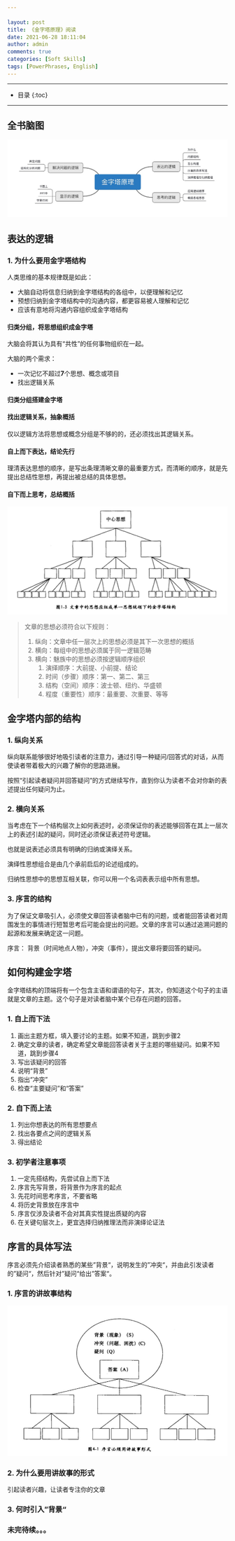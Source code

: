 ```yaml
---

layout: post
title: 《金字塔原理》阅读
date: 2021-06-28 18:11:04
author: admin
comments: true
categories: [Soft Skills]
tags: [PowerPhrases, English]
---
```


  

<!-- more -->

---

* 目录
{:toc}
---

## 全书脑图

[![](/images/posts/the-pyramid-principle-toc.jpg)](/images/posts/the-pyramid-principle-toc.jpg) 



## 表达的逻辑

### 1. 为什么要用金字塔结构

人类思维的基本规律既是如此：

- 大脑自动将信息归纳到金字塔结构的各组中，以便理解和记忆
- 预想归纳到金字塔结构中的沟通内容，都更容易被人理解和记忆
- 应该有意地将沟通内容组织成金字塔结构

#### 归类分组，将思想组织成金字塔

大脑会将其认为具有“共性”的任何事物组织在一起。

大脑的两个需求：

- 一次记忆不超过**7**个思想、概念或项目
- 找出逻辑关系

#### 归类分组搭建金字塔

#### 找出逻辑关系，抽象概括

仅以逻辑方法将思想或概念分组是不够的的，还必须找出其逻辑关系。

#### 自上而下表达，结论先行

理清表达思想的顺序，是写出条理清晰文章的最重要方式，而清晰的顺序，就是先提出总结性思想，再提出被总结的具体思想。

#### 自下而上思考，总结概括

[![](/images/posts/pyramid-thinking-style.jpg)](/images/posts/pyramid-thinking-style.jpg) 

> 文章的思想必须符合以下规则：
>
> 1. 纵向：文章中任一层次上的思想必须是其下一次思想的概括
> 2. 横向：每组中的思想必须属于同一逻辑范畴
> 3. 横向：魅族中的思想必须按逻辑顺序组织
>    1. 演绎顺序：大前提、小前提、结论
>    2. 时间（步骤）顺序：第一、第二、第三
>    3. 结构（空间）顺序：波士顿、纽约、华盛顿
>    4. 程度（重要性）顺序：最重要、次重要、等等



## 金字塔内部的结构

### 1. 纵向关系

纵向联系能够很好地吸引读者的注意力，通过引导一种疑问/回答式的对话，从而使读者带着极大的兴趣了解你的思路进展。

按照“引起读者疑问并回答疑问”的方式继续写作，直到你认为读者不会对你新的表述提出任何疑问为止。

### 2. 横向关系

当考虑在下一个结构层次上如何表述时，必须保证你的表述能够回答在其上一层次上的表述引起的疑问，同时还必须保证表述符号逻辑。

也就是说表述必须具有明确的归纳或演绎关系。

演绎性思想组合是由几个承前启后的论述组成的。

归纳性思想中的思想互相关联，你可以用一个名词表表示组中所有思想。

### 3. 序言的结构

为了保证文章吸引人，必须使文章回答读者脑中已有的问题，或者能回答读者对周围发生的事情进行短暂思考后可能会提出的问题。文章的序言可以通过追溯问题的起源和发展来确定这一问题。

序言： 背景（时间地点人物），冲突（事件），提出文章将要回答的疑问。



## 如何构建金字塔

金字塔结构的顶端将有一个包含主语和谓语的句子，其次，你知道这个句子的主语就是文章的主题。这个句子是对读者脑中某个已存在问题的回答。

### 1. 自上而下法

1. 画出主题方框，填入要讨论的主题。如果不知道，跳到步骤2
2. 确定文章的读者，确定希望文章能回答读者关于主题的哪些疑问。如果不知道，跳到步骤4
3. 写出该疑问的回答
4. 说明“背景”
5. 指出“冲突”
6. 检查“主要疑问”和“答案”

### 2. 自下而上法

1. 列出你想表达的所有思想要点
2. 找出各要点之间的逻辑关系
3. 得出结论

### 3. 初学者注意事项

1. 一定先搭结构，先尝试自上而下法
2. 序言先写背景，将背景作为序言的起点
3. 先花时间思考序言，不要省略
4. 将历史背景放在序言中
5. 序言仅涉及读者不会对其真实性提出质疑的内容
6. 在关键句层次上，更宜选择归纳推理法而非演绎论证法

## 序言的具体写法

序言必须先介绍读者熟悉的某些”背景“，说明发生的”冲突“，并由此引发读者的”疑问“，然后针对”疑问“给出”答案“。

### 1. 序言的讲故事结构

[![](/images/posts/pyramid-story.jpg)](/images/posts/pyramid-story.jpg) 

### 2. 为什么要用讲故事的形式

引起读者兴趣，让读者专注你的文章

### 3. 何时引入”背景“















### 未完待续。。。